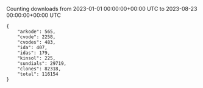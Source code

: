 
Counting downloads from 2023-01-01 00:00:00+00:00 UTC to 2023-08-23 00:00:00+00:00 UTC

```
{
    "arkode": 565,
    "cvode": 2258,
    "cvodes": 483,
    "ida": 407,
    "idas": 179,
    "kinsol": 225,
    "sundials": 29719,
    "clones": 82318,
    "total": 116154
}
```
